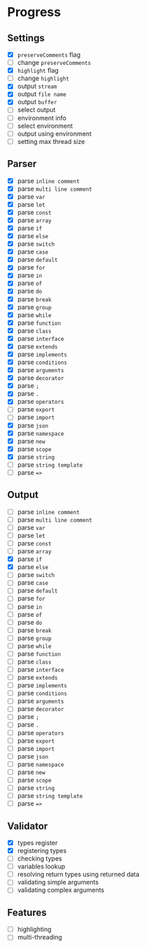 # Progress

## Settings

- [X] `preserveComments` flag
- [ ] change `preserveComments`
- [X] `highlight` flag
- [ ] change `highlight`
- [X] output `stream`
- [X] output `file name`
- [X] output `buffer`
- [ ] select output
- [ ] environment info
- [ ] select environment
- [ ] output using environment
- [ ] setting max thread size

## Parser

- [X] parse `inline comment`
- [X] parse `multi line comment`
- [X] parse `var`
- [X] parse `let`
- [X] parse `const`
- [X] parse `array`
- [X] parse `if`
- [X] parse `else`
- [X] parse `switch`
- [X] parse `case`
- [X] parse `default`
- [X] parse `for`
- [X] parse `in`
- [X] parse `of`
- [X] parse `do`
- [X] parse `break`
- [X] parse `group`
- [X] parse `while`
- [X] parse `function`
- [X] parse `class`
- [X] parse `interface`
- [X] parse `extends`
- [X] parse `implements`
- [X] parse `conditions`
- [X] parse `arguments`
- [X] parse `decorator`
- [X] parse `;`
- [X] parse `.`
- [X] parse `operators`
- [ ] parse `export`
- [ ] parse `import`
- [X] parse `json`
- [X] parse `namespace`
- [X] parse `new`
- [X] parse `scope`
- [X] parse `string`
- [ ] parse `string template`
- [ ] parse `=>`

## Output

- [ ] parse `inline comment`
- [ ] parse `multi line comment`
- [ ] parse `var`
- [ ] parse `let`
- [ ] parse `const`
- [ ] parse `array`
- [X] parse `if`
- [X] parse `else`
- [ ] parse `switch`
- [ ] parse `case`
- [ ] parse `default`
- [ ] parse `for`
- [ ] parse `in`
- [ ] parse `of`
- [ ] parse `do`
- [ ] parse `break`
- [ ] parse `group`
- [ ] parse `while`
- [ ] parse `function`
- [ ] parse `class`
- [ ] parse `interface`
- [ ] parse `extends`
- [ ] parse `implements`
- [ ] parse `conditions`
- [ ] parse `arguments`
- [ ] parse `decorator`
- [ ] parse `;`
- [ ] parse `.`
- [ ] parse `operators`
- [ ] parse `export`
- [ ] parse `import`
- [ ] parse `json`
- [ ] parse `namespace`
- [ ] parse `new`
- [ ] parse `scope`
- [ ] parse `string`
- [ ] parse `string template`
- [ ] parse `=>`

## Validator

- [X] types register
- [X] registering types
- [ ] checking types
- [ ] variables lookup
- [ ] resolving return types using returned data
- [ ] validating simple arguments
- [ ] validating complex arguments

## Features

- [ ] highlighting
- [ ] multi-threading
